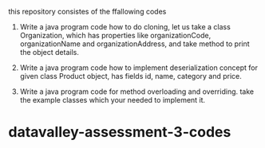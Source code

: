 this repository consistes of the ffallowing codes

1. Write a java program code how to do cloning, let us take a class Organization, which has properties like organizationCode, organizationName and organizationAddress, and take method to print the object details.
 
2. Write a java program code how to implement deserialization concept for given class Product object, has fields id, name, category    and price.
 
3. Write a java program code for method overloading and overriding. take the example classes which your needed to implement it.



# datavalley-assessment-3-codes
